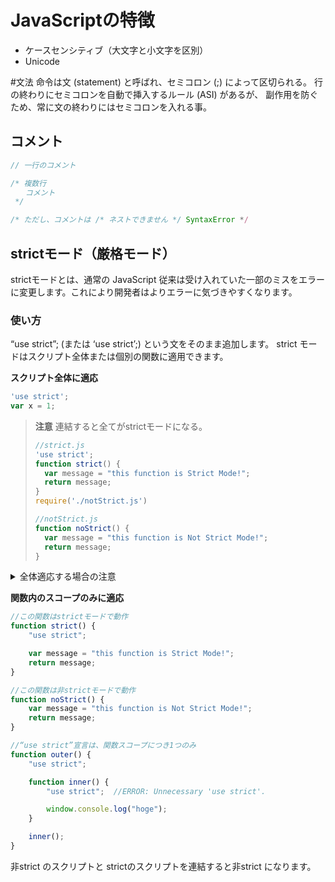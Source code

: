 # JavaScriptの特徴

- ケースセンシティブ（大文字と小文字を区別）
- Unicode


#文法
命令は文 (statement) と呼ばれ、セミコロン (;) によって区切られる。
行の終わりにセミコロンを自動で挿入するルール (ASI) があるが、
副作用を防ぐため、常に文の終わりにはセミコロンを入れる事。

## コメント

```javascript
// 一行のコメント

/* 複数行
　　コメント
 */

/* ただし、コメントは /* ネストできません */ SyntaxError */
```

## strictモード（厳格モード）
strictモードとは、通常の JavaScript 従来は受け入れていた一部のミスをエラーに変更します。これにより開発者はよりエラーに気づきやすくなります。

### 使い方
“use strict”; (または ‘use strict’;) という文をそのまま追加します。
strict モードはスクリプト全体または個別の関数に適用できます。

**スクリプト全体に適応**
```javascript
'use strict';
var x = 1;
```
> **注意**
> 連結すると全てがstrictモードになる。
> ```javascript
> //strict.js
> 'use strict';
> function strict() {
>   var message = "this function is Strict Mode!";
>   return message;
> }
> require('./notStrict.js')
> ```
> ```javascript
> //notStrict.js
> function noStrict() {
>   var message = "this function is Not Strict Mode!";
>   return message;
> }
> ```


<details>
<summary>全体適応する場合の注意</summary>**連結すると全てがstrictになる。**
<div>```javascript:sample.js
puts 'Hello, World'
```
</div>
</details>

**関数内のスコープのみに適応**
```javascript
//この関数はstrictモードで動作
function strict() {
    "use strict";

    var message = "this function is Strict Mode!";
    return message;
}

//この関数は非strictモードで動作
function noStrict() {
    var message = "this function is Not Strict Mode!";
    return message;
}

//“use strict”宣言は、関数スコープにつき1つのみ
function outer() {
    "use strict";

    function inner() {
        "use strict";  //ERROR: Unnecessary 'use strict'.

        window.console.log("hoge");
    }

    inner();
}
```

非strict のスクリプトと strictのスクリプトを連結すると非strict になります。
